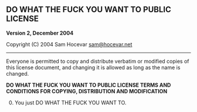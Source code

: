 DO WHAT THE FUCK YOU WANT TO PUBLIC LICENSE
--
**Version 2, December 2004**

Copyright (C) 2004 Sam Hocevar <sam@hocevar.net>

---

Everyone is permitted to copy and distribute verbatim or modified 
copies of this license document, and changing it is allowed as long 
as the name is changed. 

**DO WHAT THE FUCK YOU WANT TO PUBLIC LICENSE 
TERMS AND CONDITIONS FOR COPYING, DISTRIBUTION AND MODIFICATION**

0. You just DO WHAT THE FUCK YOU WANT TO.